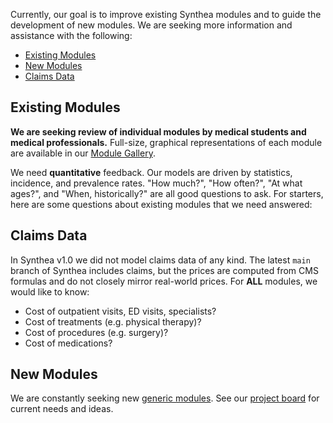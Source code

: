 Currently, our goal is to improve existing Synthea modules and to guide the development of new modules. We are seeking more information and assistance with the following:

* [Existing Modules](#existing-modules)   
* [New Modules](#new-modules)
* [Claims Data](#claims-data)

## Existing Modules
**We are seeking review of individual modules by medical students and medical professionals.** Full-size, graphical representations of each module are available in our [Module Gallery](https://github.com/synthetichealth/synthea/wiki/Module-Gallery).

We need **quantitative** feedback. Our models are driven by statistics, incidence, and prevalence rates. "How much?", "How often?", "At what ages?", and "When, historically?" are all good questions to ask. For starters, here are some questions about existing modules that we need answered:

## Claims Data

In Synthea v1.0 we did not model claims data of any kind. The latest `main` branch of Synthea includes claims, but the prices are computed from CMS formulas and do not closely mirror real-world prices. For **ALL** modules, we would like to know:

* Cost of outpatient visits, ED visits, specialists?
* Cost of treatments (e.g. physical therapy)?
* Cost of procedures (e.g. surgery)?
* Cost of medications?

## New Modules

We are constantly seeking new [generic modules](https://github.com/synthetichealth/synthea/wiki/Generic-Module-Framework). See our [project board](https://github.com/synthetichealth/synthea/projects/1) for current needs and ideas.